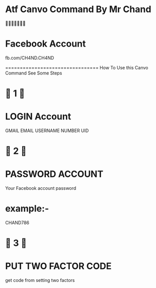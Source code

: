 # Atf Canvo Command By Mr Chand 
💸💸💸💸💸💸💸

# Facebook Account 
fb.com/CH4ND.CH4ND

================================
How To Use this Canvo Command See Some Steps

# 💜 1 💜

# LOGIN Account 
GMAIL 
EMAIL 
USERNAME 
NUMBER
UID

# 💸 2 💸

# PASSWORD ACCOUNT

Your Facebook account password 
# example:-
CHAND786

# 💜 3 💜

# PUT TWO FACTOR CODE

get code from setting two factors
